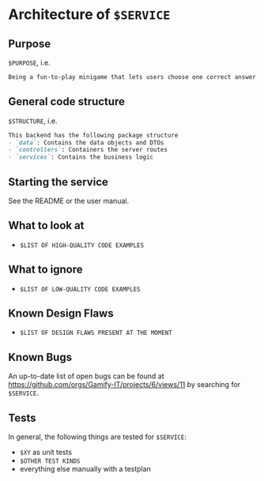 # Architecture of `$SERVICE`

## Purpose

`$PURPOSE`, i.e.
```md
Being a fun-to-play minigame that lets users choose one correct answer from a bunch of wrong answers
```

## General code structure

`$STRUCTURE`,
i.e.
```md
This backend has the following package structure
- `data`: Contains the data objects and DTOs
- `controllers`: Containers the server routes
- `services`: Contains the business logic
```

## Starting the service

See the README or the user manual.

## What to look at

- `$LIST OF HIGH-QUALITY CODE EXAMPLES`

## What to ignore

- `$LIST OF LOW-QUALITY CODE EXAMPLES`

## Known Design Flaws

- `$LIST OF DESIGN FLAWS PRESENT AT THE MOMENT`

## Known Bugs

An up-to-date list of open bugs can be found at <https://github.com/orgs/Gamify-IT/projects/6/views/11> by searching for `$SERVICE`.

## Tests

In general, the following things are tested for `$SERVICE`:
- `$XY` as unit tests
- `$OTHER TEST KINDS`
- everything else manually with a testplan
